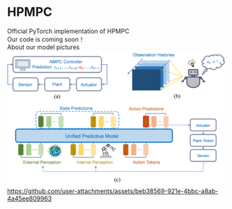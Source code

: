 # HPMPC
Official PyTorch implementation of HPMPC \
Our code is coming soon！ \
About our model pictures
![image](https://github.com/YouShiqwa/HPMPC/blob/main/pic/1.png)\
https://github.com/user-attachments/assets/beb38569-921e-4bbc-a8ab-4a45ee809963
